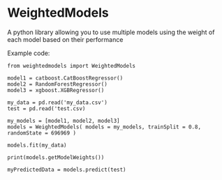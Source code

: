 # WeightedModels
A python library allowing you to use multiple models using the weight of each model based on their performance

Example code:

```
from weightedmodels import WeightedModels

model1 = catboost.CatBoostRegressor()
model2 = RandomForestRegressor()
model3 = xgboost.XGBRegressor()

my_data = pd.read('my_data.csv')
test = pd.read('test.csv)

my_models = [model1, model2, model3]
models = WeightedModels( models = my_models, trainSplit = 0.8, randomState = 696969 )

models.fit(my_data)

print(models.getModelWeights())

myPredictedData = models.predict(test)


```
